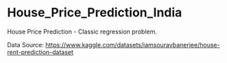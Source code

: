 # House_Price_Prediction_India
House Price Prediction - Classic regression problem.

Data Source: https://www.kaggle.com/datasets/iamsouravbanerjee/house-rent-prediction-dataset

